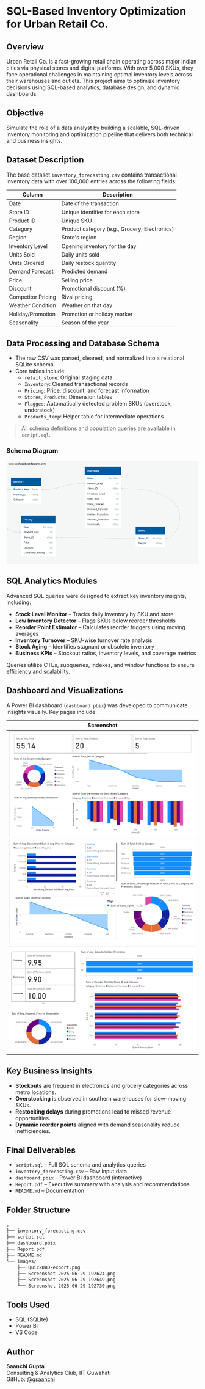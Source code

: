 
# SQL-Based Inventory Optimization for Urban Retail Co.

## Overview

Urban Retail Co. is a fast-growing retail chain operating across major Indian cities via physical stores and digital platforms. With over 5,000 SKUs, they face operational challenges in maintaining optimal inventory levels across their warehouses and outlets. This project aims to optimize inventory decisions using SQL-based analytics, database design, and dynamic dashboards.

## Objective

Simulate the role of a data analyst by building a scalable, SQL-driven inventory monitoring and optimization pipeline that delivers both technical and business insights.

## Dataset Description

The base dataset `inventory_forecasting.csv` contains transactional inventory data with over 100,000 entries across the following fields:

| Column               | Description                                          |
|----------------------|------------------------------------------------------|
| Date                | Date of the transaction                               |
| Store ID            | Unique identifier for each store                     |
| Product ID          | Unique SKU                                            |
| Category            | Product category (e.g., Grocery, Electronics)        |
| Region              | Store's region                                        |
| Inventory Level     | Opening inventory for the day                        |
| Units Sold          | Daily units sold                                      |
| Units Ordered       | Daily restock quantity                                |
| Demand Forecast     | Predicted demand                                      |
| Price               | Selling price                                         |
| Discount            | Promotional discount (%)                              |
| Competitor Pricing  | Rival pricing                                         |
| Weather Condition   | Weather on that day                                   |
| Holiday/Promotion   | Promotion or holiday marker                           |
| Seasonality         | Season of the year                                    |

## Data Processing and Database Schema

- The raw CSV was parsed, cleaned, and normalized into a relational SQLite schema.
- Core tables include:
  - `retail_store`: Original staging data
  - `Inventory`: Cleaned transactional records
  - `Pricing`: Price, discount, and forecast information
  - `Stores`, `Products`: Dimension tables
  - `Flagged`: Automatically detected problem SKUs (overstock, understock)
  - `Products_temp`: Helper table for intermediate operations

> All schema definitions and population queries are available in `script.sql`.

### Schema Diagram

![Schema Diagram](https://github.com/gsaanchi/Inventory_Management/blob/main/images/QuickDBD-export.png)

## SQL Analytics Modules

Advanced SQL queries were designed to extract key inventory insights, including:

- **Stock Level Monitor** – Tracks daily inventory by SKU and store
- **Low Inventory Detector** – Flags SKUs below reorder thresholds
- **Reorder Point Estimator** – Calculates reorder triggers using moving averages
- **Inventory Turnover** – SKU-wise turnover rate analysis
- **Stock Aging** – Identifies stagnant or obsolete inventory
- **Business KPIs** – Stockout ratios, inventory levels, and coverage metrics

Queries utilize CTEs, subqueries, indexes, and window functions to ensure efficiency and scalability.

## Dashboard and Visualizations

A Power BI dashboard (`dashboard.pbix`) was developed to communicate insights visually. Key pages include:

| Screenshot | 
|-----------|
| ![Dashboard1](https://github.com/gsaanchi/Inventory_Management/blob/main/images/Screenshot%202025-06-29%20192624.png) 
| ![Dashboard2](https://github.com/gsaanchi/Inventory_Management/blob/main/images/Screenshot%202025-06-29%20192649.png) 
| ![Dashboard3](https://github.com/gsaanchi/Inventory_Management/blob/main/images/Screenshot%202025-06-29%20192730.png) 

## Key Business Insights

- **Stockouts** are frequent in electronics and grocery categories across metro locations.
- **Overstocking** is observed in southern warehouses for slow-moving SKUs.
- **Restocking delays** during promotions lead to missed revenue opportunities.
- **Dynamic reorder points** aligned with demand seasonality reduce inefficiencies.

## Final Deliverables

- `script.sql` – Full SQL schema and analytics queries
- `inventory_forecasting.csv` – Raw input data
- `dashboard.pbix` – Power BI dashboard (interactive)
- `Report.pdf` – Executive summary with analysis and recommendations
- `README.md` – Documentation

## Folder Structure

```
.
├── inventory_forecasting.csv
├── script.sql
├── dashboard.pbix
├── Report.pdf
├── README.md
└── images/
    ├── QuickDBD-export.png
    ├── Screenshot 2025-06-29 192624.png
    ├── Screenshot 2025-06-29 192649.png
    └── Screenshot 2025-06-29 192730.png
```

## Tools Used

- SQL (SQLite)
- Power BI
- VS Code

## Author

**Saanchi Gupta**  
Consulting & Analytics Club, IIT Guwahati  
GitHub: [@gsaanchi](https://github.com/gsaanchi)
